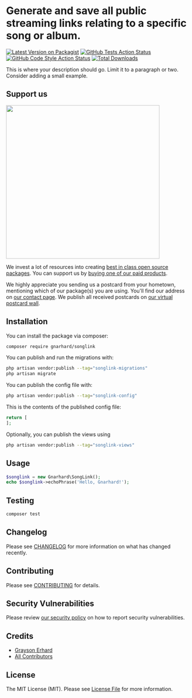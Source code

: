# Generate and save all public streaming links relating to a specific song or album.

[![Latest Version on Packagist](https://img.shields.io/packagist/v/gnarhard/songlink.svg?style=flat-square)](https://packagist.org/packages/gnarhard/songlink)
[![GitHub Tests Action Status](https://img.shields.io/github/actions/workflow/status/gnarhard/songlink/run-tests.yml?branch=main&label=tests&style=flat-square)](https://github.com/gnarhard/songlink/actions?query=workflow%3Arun-tests+branch%3Amain)
[![GitHub Code Style Action Status](https://img.shields.io/github/actions/workflow/status/gnarhard/songlink/fix-php-code-style-issues.yml?branch=main&label=code%20style&style=flat-square)](https://github.com/gnarhard/songlink/actions?query=workflow%3A"Fix+PHP+code+style+issues"+branch%3Amain)
[![Total Downloads](https://img.shields.io/packagist/dt/gnarhard/songlink.svg?style=flat-square)](https://packagist.org/packages/gnarhard/songlink)

This is where your description should go. Limit it to a paragraph or two. Consider adding a small example.

## Support us

[<img src="https://github-ads.s3.eu-central-1.amazonaws.com/songlink.jpg?t=1" width="419px" />](https://spatie.be/github-ad-click/songlink)

We invest a lot of resources into creating [best in class open source packages](https://spatie.be/open-source). You can support us by [buying one of our paid products](https://spatie.be/open-source/support-us).

We highly appreciate you sending us a postcard from your hometown, mentioning which of our package(s) you are using. You'll find our address on [our contact page](https://spatie.be/about-us). We publish all received postcards on [our virtual postcard wall](https://spatie.be/open-source/postcards).

## Installation

You can install the package via composer:

```bash
composer require gnarhard/songlink
```

You can publish and run the migrations with:

```bash
php artisan vendor:publish --tag="songlink-migrations"
php artisan migrate
```

You can publish the config file with:

```bash
php artisan vendor:publish --tag="songlink-config"
```

This is the contents of the published config file:

```php
return [
];
```

Optionally, you can publish the views using

```bash
php artisan vendor:publish --tag="songlink-views"
```

## Usage

```php
$songlink = new Gnarhard\SongLink();
echo $songlink->echoPhrase('Hello, Gnarhard!');
```

## Testing

```bash
composer test
```

## Changelog

Please see [CHANGELOG](CHANGELOG.md) for more information on what has changed recently.

## Contributing

Please see [CONTRIBUTING](CONTRIBUTING.md) for details.

## Security Vulnerabilities

Please review [our security policy](../../security/policy) on how to report security vulnerabilities.

## Credits

- [Grayson Erhard](https://github.com/gnarhard)
- [All Contributors](../../contributors)

## License

The MIT License (MIT). Please see [License File](LICENSE.md) for more information.

